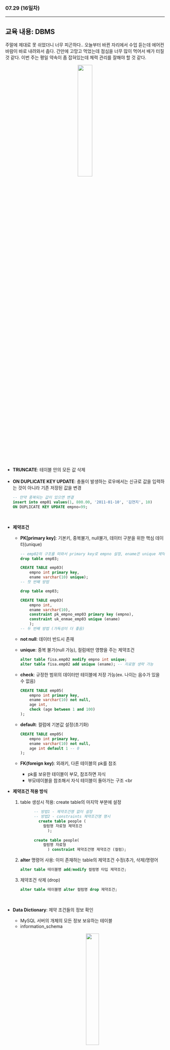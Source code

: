 ###  07.29 (16일차)
---
교육 내용: DBMS
---
주말에 제대로 못 쉬었더니 너무 피곤하다.. 오늘부터 바뀐 자리에서 수업 듣는데 에어컨 바람이 바로 내려와서 춥다. 간만에 고망고 먹었는데 점심을 너무 많이 먹어서 배가 터질 것 같다. 이번 주는 평일 약속이 좀 잡혀있는데 체력 관리를 잘해야 할 것 같다.
<p align="center">
<img src="https://github.com/user-attachments/assets/4d7bab2a-008b-43eb-99ed-0d6502c88e4f" width="30%" /> </p><br>


<br><br>
- **TRUNCATE**: 테이블 안의 모든 값 삭제
<br><br>
- **ON DUPLICATE KEY UPDATE**: 충돌이 발생하는 로우에서는 신규로 값을 입력하는 것이 아니라 기존 저장된 값을 변경
  ```SQL
  -- 만약 중복되는 값이 있으면 변결 
  insert into emp01 values(1, 800.00, '2011-01-10', '김연지', 10)
  ON DUPLICATE KEY UPDATE empno=99;
  ```
<br>

- **제약조건**
  - **PK[primary key]**: 기본키, 중복불가, null불가, 데이터 구분을 위한 핵심 데이터(unique)
    ```sql
    -- emp02의 구조를 떠와서 primary key로 empno 설정, ename은 unique 제약조건으로 설정 
    drop table emp03;
    
    CREATE TABLE emp03(
    	empno int primary key,
        ename varchar(10) unique);
    -- 첫 번째 방법 
    
    drop table emp03;
    
    CREATE TABLE emp03(
    	empno int,
        ename varchar(10),
        constraint pk_empno_emp03 primary key (empno),
        constraint uk_enmae_emp03 unique (ename)
        );
    -- 두 번째 방법 (가독성이 더 좋음)
    ```

  - **not null**: 데이터 반드시 존재
  - **unique**: 중복 불가(null 가능), 컬럼에만 영향을 주는 제약조건
    ```sql
    alter table fisa.emp02 modify empno int unique;
    alter table fisa.emp02 add unique (ename); -- 자료형 생략 가능
    ```
  - **check**: 규정한 범위의 데이터만 테이블에 저장 가능(ex. 나이는 음수가 있을 수 없음)
    ```sql
    CREATE TABLE emp05(
    	empno int primary key,
        ename varchar(10) not null,
        age int,
        check (age between 1 and 100) 
    );
    ```
  - **default**: 컬럼에 기본값 설정(초기화)
    ```sql
    CREATE TABLE emp05(
    	empno int primary key,
        ename varchar(10) not null,
        age int default 1 -- 0 
    );
    ```
  - **FK(foreign key)**: 외래키, 다른 테이블의 pk를 참조
    - pk를 보유한 테이블이 부모, 참조하면 자식
    - 부모테이블을 참조해서 자식 테이블이 돌아가는 구조 
<br<br>

- **제약조건 적용 방식**
  1. table 생성시 적용: create table의 마지막 부분에 설정
      ```sql
  			-- 방법1 - 제약조건명 없이 설정
  			-- 방법2 - constraints 제약조건명 명시
              create table people (
  				컬럼명 자료형 제약조건 
                  );
                  
  			create table people(
  				컬럼명 자료형 
                  ) constraint 제약조건명 제약조건 (컬럼);
      ```
  3. **alter** 명령어 사용: 이미 존재하는 table의 제약조건 수정(추가, 삭제)명령어
     ```sql
     alter table 테이블명 add/modify 컬럼명 타입 제약조건;
     ```
  5. 제약조건 삭제 (drop)
     ```sql
     alter table 테이블명 alter 컬럼명 drop 제약조건;
     ```
<br>

- **Data Dictionary**: 제약 조건들의 정보 확인
  - MySQL 서버의 개체의 모든 정보 보유하는 테이블 
  - information_schema
    <p align="center">
    <img src="https://github.com/user-attachments/assets/0541c72b-551d-4686-8766-a327bdec868b" width="30%" /> </p><br>

- **CASCADE**: 참조하는 테이블에 해당 외래 키 값이 존재하면 삭제/업데이트 허용
  ```SQL
  ALTER TABLE emp DROP CONSTRAINT fk_emp_dept2;
  ALTER TABLE emp 
  ADD CONSTRAINT fk_emp_dept2 FOREIGN KEY ( deptno ) REFERENCES dept( deptno ) 
  ON DELETE CASCADE ON UPDATE CASCADE;
  ```
<br>

- **원본 테이블 복사**: create ~ select 문 사용
  ```sql
  CREATE TABLE emp02 SELECT * from emp01 WHERE 1=0;
  -- 1=0: 구조만 가지고옴(내용x) 
  ```
<br>

- **인덱스**: 데이터 조회시 결과가 빠르게 나올 수 있도록 사용해줌
  ```sql
  create index idx_emp01_empno on emp01(empno);
  ```
  - 클러스터형 인덱스: 기본 키를 기준으로 생성됨 (한 테이블 당 하나만 생성)
    ```SQL
    CREATE TABLE usertbl 
    ( userID  char(8) NOT NULL PRIMARY KEY, -- CLUSTER INDEX 자동 생성 
      name    varchar(10) NOT NULL,
      birthYear   int NOT NULL,
      addr    nchar(2) NOT NULL 
     );
    ```
    <p align="center">
      <img src="https://github.com/user-attachments/assets/d571bd7f-3428-4280-8ae5-809a93afcb92" width="50%" /> </p>
      
  - 보조 인덱스: 기본 키 이외의 다른 열을 기준으로 생성 (여러 개 생성 가능)
<br><br>
- **윈도우함수**: 행-행 간 비교, 연산, 정의를 위한 함수
  1) RANK: 특정 컬럼의 순위를 구할 때 사용
     - 동일 값일 경우 같은 순위 부여, 중간 순위 비움
       ```sql
       select ename, job, deptno, sal, rank() over (partition by job order by sal desc) 부서별임금순위 from emp;
       ```
    <p align="center">
    <img src="https://github.com/user-attachments/assets/9c7c5a06-4350-46e9-8006-180eb47be421" width="50%"/> </p>

  2) DENSE_RANK (밀집, 밀도): 동일 값일 때 같은 순위를 부여하고 중간 순위를 비우지 x
    <p align="center">
    <img src="https://github.com/user-attachments/assets/8433f5b9-3763-4bd3-82b2-e85740ed7341" width="50%"/> </p>

  3) ROW_NUMBER: 동일 값에도 고유 순위 부여
    <p align="center">
    <img src="https://github.com/user-attachments/assets/df28929f-a426-4d76-ae45-5a8ddfdc4f1e" width="50%"/> </p>

***
<br> 
